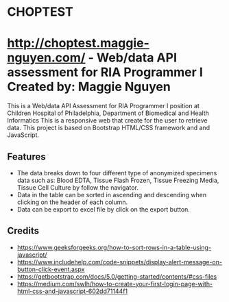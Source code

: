 # CHOPTEST
http://choptest.maggie-nguyen.com/ - 
Web/data API assessment for RIA Programmer I
Created by: Maggie Nguyen
=============

This is a Web/data API Assessment for RIA Programmer I position at Children Hospital of Philadelphia, Department of Biomedical and Health Informatics
This is a responsive web that create for the user to retrieve data.
This project is based on Bootstrap HTML/CSS framework and and JavaScript. 


Features
-----------

* The data breaks down to four different type of anonymized specimens data such as: Blood EDTA, Tissue Flash Frozen, Tissue Freezing Media, Tissue Cell Culture by follow the navigator. 
* Data in the table can be sorted in ascending and descending when clicking on the header of each column.
* Data can be export to excel file by click on the export button.



Credits
-------
* https://www.geeksforgeeks.org/how-to-sort-rows-in-a-table-using-javascript/
* https://www.includehelp.com/code-snippets/display-alert-message-on-button-click-event.aspx
* https://getbootstrap.com/docs/5.0/getting-started/contents/#css-files
* https://medium.com/swlh/how-to-create-your-first-login-page-with-html-css-and-javascript-602dd71144f1

